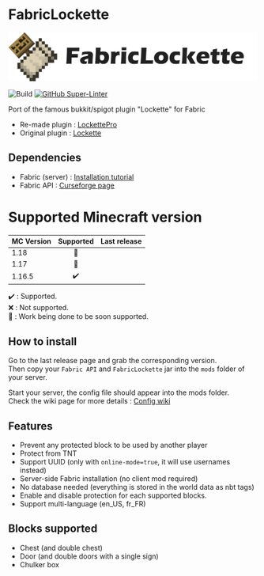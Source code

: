 # FabricLockette
![FabricLockette banner](./ressources/FabricLockette_banner.png)

![Build](https://github.com/DevEkode/FabricLockette/workflows/Build/badge.svg)
[![GitHub Super-Linter](https://github.com/DevEkode/FabricLockette/workflows/Lint%20Code%20Base/badge.svg)](https://github.com/marketplace/actions/super-linter)

Port of the famous bukkit/spigot plugin "Lockette" for Fabric

* Re-made plugin :  [LockettePro](https://www.spigotmc.org/resources/lockettepro-for-1-14-1-15-1-16.74354/)
* Original plugin : [Lockette](https://www.spigotmc.org/resources/lockettepro-uuid-support-abandoned.20427/)

## Dependencies
* Fabric (server) : [Installation tutorial](https://fabricmc.net/use/)
* Fabric API : [Curseforge page](https://www.curseforge.com/minecraft/mc-mods/fabric-api)

# Supported Minecraft version

| MC Version |     Supported      | Last release |
|------------|:------------------:|--------------|
| 1.18       |   :construction:   |              |
| 1.17       |   :construction:   |              |
| 1.16.5     | :heavy_check_mark: |              |

:heavy_check_mark: : Supported.  
:x: : Not supported.  
:construction: : Work being done to be soon supported.

## How to install
Go to the last release page and grab the corresponding version.  
Then copy your `Fabric API` and `FabricLockette` jar into the `mods` folder of your server.

Start your server, the config file should appear into the mods folder.  
Check the wiki page for more details : [Config wiki](https://github.com/DevEkode/FabricLockette/wiki/Config)

## Features
* Prevent any protected block to be used by another player
* Protect from TNT
* Support UUID (only with `online-mode=true`, it will use usernames instead)
* Server-side Fabric installation (no client mod required)
* No database needed (everything is stored in the world data as nbt tags)
* Enable and disable protection for each supported blocks.
* Support multi-language (en_US, fr_FR)

## Blocks supported
* Chest (and double chest)
* Door (and double doors with a single sign)
* Chulker box
